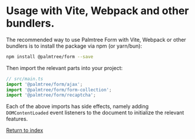 # Usage with Vite, Webpack and other bundlers.

The recommended way to use Palmtree Form with Vite, Webpack or other bundlers is to install the package via npm (or yarn/bun):

```sh
npm install @palmtree/form --save
```

Then import the relevant parts into your project:

```ts
// src/main.ts
import '@palmtree/form/ajax';
import '@palmtree/form/form-collection';
import '@palmtree/form/recaptcha';
```

Each of the above imports has side effects, namely adding `DOMContentLoaded` event listeners to the document to initialize the relevant features.

[Return to index](index.md)
